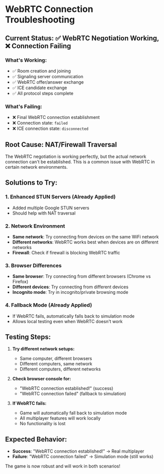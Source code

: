 # WebRTC Connection Troubleshooting

## Current Status: ✅ WebRTC Negotiation Working, ❌ Connection Failing

### What's Working:
- ✅ Room creation and joining
- ✅ Signaling server communication
- ✅ WebRTC offer/answer exchange
- ✅ ICE candidate exchange
- ✅ All protocol steps complete

### What's Failing:
- ❌ Final WebRTC connection establishment
- ❌ Connection state: `failed`
- ❌ ICE connection state: `disconnected`

## Root Cause: NAT/Firewall Traversal

The WebRTC negotiation is working perfectly, but the actual network connection can't be established. This is a common issue with WebRTC in certain network environments.

## Solutions to Try:

### 1. **Enhanced STUN Servers** (Already Applied)
- Added multiple Google STUN servers
- Should help with NAT traversal

### 2. **Network Environment**
- **Same network**: Try connecting from devices on the same WiFi network
- **Different networks**: WebRTC works best when devices are on different networks
- **Firewall**: Check if firewall is blocking WebRTC traffic

### 3. **Browser Differences**
- **Same browser**: Try connecting from different browsers (Chrome vs Firefox)
- **Different devices**: Try connecting from different devices
- **Incognito mode**: Try in incognito/private browsing mode

### 4. **Fallback Mode** (Already Applied)
- If WebRTC fails, automatically falls back to simulation mode
- Allows local testing even when WebRTC doesn't work

## Testing Steps:

1. **Try different network setups:**
   - Same computer, different browsers
   - Different computers, same network
   - Different computers, different networks

2. **Check browser console for:**
   - "WebRTC connection established!" (success)
   - "WebRTC connection failed" (fallback to simulation)

3. **If WebRTC fails:**
   - Game will automatically fall back to simulation mode
   - All multiplayer features will work locally
   - No functionality is lost

## Expected Behavior:

- **Success**: "WebRTC connection established!" → Real multiplayer
- **Failure**: "WebRTC connection failed" → Simulation mode (still works)

The game is now robust and will work in both scenarios!
